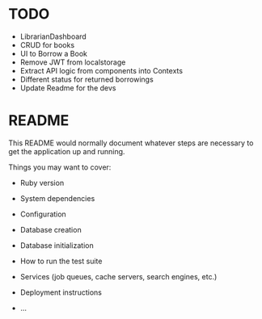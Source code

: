 # TODO

- LibrarianDashboard
- CRUD for books
- UI to Borrow a Book
- Remove JWT from localstorage
- Extract API logic from components into Contexts
- Different status for returned borrowings
- Update Readme for the devs

# README

This README would normally document whatever steps are necessary to get the
application up and running.

Things you may want to cover:

- Ruby version

- System dependencies

- Configuration

- Database creation

- Database initialization

- How to run the test suite

- Services (job queues, cache servers, search engines, etc.)

- Deployment instructions

- ...
